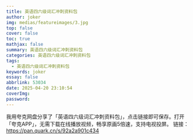 ```yaml
---
title: 英语四六级词汇冲刺资料包
author: joker
img: medias/featureimages/3.jpg
top: false
cover: false
toc: true
mathjax: false
summary: 英语四六级词汇冲刺资料包
categories: 英语四六级词汇冲刺资料包
tags:
  - 英语四六级词汇冲刺资料包
keywords: joker
essay: false
abbrlink: 53034
date: 2025-04-20 23:10:54
coverImg:
password:
---
```


我用夸克网盘分享了「英语四六级词汇冲刺资料包」，点击链接即可保存。打开「夸克APP」，无需下载在线播放视频，畅享原画5倍速，支持电视投屏。
链接：https://pan.quark.cn/s/92a2a901c434
